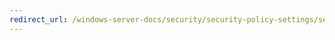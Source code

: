 ```yaml
---
redirect_url: /windows-server-docs/security/security-policy-settings/security-options/network-security-restrict-ntlm-ntlm-authentication-in-this-domain.md
---
```

